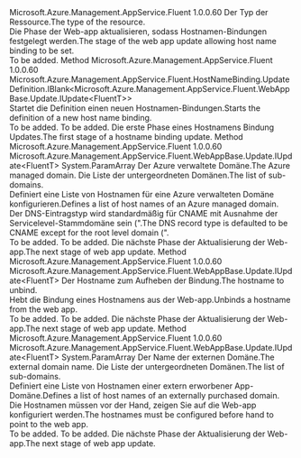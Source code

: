 <Type Name="IWithHostNameBinding&lt;FluentT&gt;" FullName="Microsoft.Azure.Management.AppService.Fluent.WebAppBase.Update.IWithHostNameBinding&lt;FluentT&gt;">
  <TypeSignature Language="C#" Value="public interface IWithHostNameBinding&lt;FluentT&gt;" />
  <TypeSignature Language="ILAsm" Value=".class public interface auto ansi abstract IWithHostNameBinding`1&lt;FluentT&gt;" />
  <TypeSignature Language="DocId" Value="T:Microsoft.Azure.Management.AppService.Fluent.WebAppBase.Update.IWithHostNameBinding`1" />
  <TypeSignature Language="VB.NET" Value="Public Interface IWithHostNameBinding(Of FluentT)" />
  <TypeSignature Language="F#" Value="type IWithHostNameBinding&lt;'FluentT&gt; = interface" />
  <AssemblyInfo>
    <AssemblyName>Microsoft.Azure.Management.AppService.Fluent</AssemblyName>
    <AssemblyVersion>1.0.0.60</AssemblyVersion>
  </AssemblyInfo>
  <TypeParameters>
    <TypeParameter Name="FluentT" />
  </TypeParameters>
  <Interfaces />
  <Docs>
    <typeparam name="FluentT"><span data-ttu-id="0e536-101">Der Typ der Ressource.</span><span class="sxs-lookup"><span data-stu-id="0e536-101">The type of the resource.</span></span></typeparam>
    <summary>
            <span data-ttu-id="0e536-102">Die Phase der Web-app aktualisieren, sodass Hostnamen-Bindungen festgelegt werden.</span><span class="sxs-lookup"><span data-stu-id="0e536-102">The stage of the web app update allowing host name binding to be set.</span></span>
            </summary>
    <remarks>To be added.</remarks>
  </Docs>
  <Members>
    <Member MemberName="DefineHostnameBinding">
      <MemberSignature Language="C#" Value="public Microsoft.Azure.Management.AppService.Fluent.HostNameBinding.UpdateDefinition.IBlank&lt;Microsoft.Azure.Management.AppService.Fluent.WebAppBase.Update.IUpdate&lt;FluentT&gt;&gt; DefineHostnameBinding ();" />
      <MemberSignature Language="ILAsm" Value=".method public hidebysig newslot virtual instance class Microsoft.Azure.Management.AppService.Fluent.HostNameBinding.UpdateDefinition.IBlank`1&lt;class Microsoft.Azure.Management.AppService.Fluent.WebAppBase.Update.IUpdate`1&lt;!FluentT&gt;&gt; DefineHostnameBinding() cil managed" />
      <MemberSignature Language="DocId" Value="M:Microsoft.Azure.Management.AppService.Fluent.WebAppBase.Update.IWithHostNameBinding`1.DefineHostnameBinding" />
      <MemberSignature Language="VB.NET" Value="Public Function DefineHostnameBinding () As IBlank(Of IUpdate(Of FluentT))" />
      <MemberSignature Language="F#" Value="abstract member DefineHostnameBinding : unit -&gt; Microsoft.Azure.Management.AppService.Fluent.HostNameBinding.UpdateDefinition.IBlank&lt;Microsoft.Azure.Management.AppService.Fluent.WebAppBase.Update.IUpdate&lt;'FluentT&gt;&gt;" Usage="iWithHostNameBinding.DefineHostnameBinding " />
      <MemberType>Method</MemberType>
      <AssemblyInfo>
        <AssemblyName>Microsoft.Azure.Management.AppService.Fluent</AssemblyName>
        <AssemblyVersion>1.0.0.60</AssemblyVersion>
      </AssemblyInfo>
      <ReturnValue>
        <ReturnType>Microsoft.Azure.Management.AppService.Fluent.HostNameBinding.UpdateDefinition.IBlank&lt;Microsoft.Azure.Management.AppService.Fluent.WebAppBase.Update.IUpdate&lt;FluentT&gt;&gt;</ReturnType>
      </ReturnValue>
      <Parameters />
      <Docs>
        <summary>
            <span data-ttu-id="0e536-103">Startet die Definition einen neuen Hostnamen-Bindungen.</span><span class="sxs-lookup"><span data-stu-id="0e536-103">Starts the definition of a new host name binding.</span></span>
            </summary>
        <returns>To be added.</returns>
        <remarks>To be added.</remarks>
        <return><span data-ttu-id="0e536-104">Die erste Phase eines Hostnamens Bindung Updates.</span><span class="sxs-lookup"><span data-stu-id="0e536-104">The first stage of a hostname binding update.</span></span></return>
      </Docs>
    </Member>
    <Member MemberName="WithManagedHostnameBindings">
      <MemberSignature Language="C#" Value="public Microsoft.Azure.Management.AppService.Fluent.WebAppBase.Update.IUpdate&lt;FluentT&gt; WithManagedHostnameBindings (Microsoft.Azure.Management.AppService.Fluent.IAppServiceDomain domain, params string[] hostnames);" />
      <MemberSignature Language="ILAsm" Value=".method public hidebysig newslot virtual instance class Microsoft.Azure.Management.AppService.Fluent.WebAppBase.Update.IUpdate`1&lt;!FluentT&gt; WithManagedHostnameBindings(class Microsoft.Azure.Management.AppService.Fluent.IAppServiceDomain domain, string[] hostnames) cil managed" />
      <MemberSignature Language="DocId" Value="M:Microsoft.Azure.Management.AppService.Fluent.WebAppBase.Update.IWithHostNameBinding`1.WithManagedHostnameBindings(Microsoft.Azure.Management.AppService.Fluent.IAppServiceDomain,System.String[])" />
      <MemberSignature Language="VB.NET" Value="Public Function WithManagedHostnameBindings (domain As IAppServiceDomain, ParamArray hostnames As String()) As IUpdate(Of FluentT)" />
      <MemberSignature Language="F#" Value="abstract member WithManagedHostnameBindings : Microsoft.Azure.Management.AppService.Fluent.IAppServiceDomain * string[] -&gt; Microsoft.Azure.Management.AppService.Fluent.WebAppBase.Update.IUpdate&lt;'FluentT&gt;" Usage="iWithHostNameBinding.WithManagedHostnameBindings (domain, hostnames)" />
      <MemberType>Method</MemberType>
      <AssemblyInfo>
        <AssemblyName>Microsoft.Azure.Management.AppService.Fluent</AssemblyName>
        <AssemblyVersion>1.0.0.60</AssemblyVersion>
      </AssemblyInfo>
      <ReturnValue>
        <ReturnType>Microsoft.Azure.Management.AppService.Fluent.WebAppBase.Update.IUpdate&lt;FluentT&gt;</ReturnType>
      </ReturnValue>
      <Parameters>
        <Parameter Name="domain" Type="Microsoft.Azure.Management.AppService.Fluent.IAppServiceDomain" />
        <Parameter Name="hostnames" Type="System.String[]">
          <Attributes>
            <Attribute>
              <AttributeName>System.ParamArray</AttributeName>
            </Attribute>
          </Attributes>
        </Parameter>
      </Parameters>
      <Docs>
        <param name="domain"><span data-ttu-id="0e536-105">Der Azure verwaltete Domäne.</span><span class="sxs-lookup"><span data-stu-id="0e536-105">The Azure managed domain.</span></span></param>
        <param name="hostnames"><span data-ttu-id="0e536-106">Die Liste der untergeordneten Domänen.</span><span class="sxs-lookup"><span data-stu-id="0e536-106">The list of sub-domains.</span></span></param>
        <summary>
            <span data-ttu-id="0e536-107">Definiert eine Liste von Hostnamen für eine Azure verwalteten Domäne konfigurieren.</span><span class="sxs-lookup"><span data-stu-id="0e536-107">Defines a list of host names of an Azure managed domain.</span></span> <span data-ttu-id="0e536-108">Der DNS-Eintragstyp wird standardmäßig für CNAME mit Ausnahme der Servicelevel-Stammdomäne sein (".</span><span class="sxs-lookup"><span data-stu-id="0e536-108">The DNS record type is defaulted to be CNAME except for the root level domain (".</span></span>
            </summary>
        <returns>To be added.</returns>
        <remarks>To be added.</remarks>
        <return><span data-ttu-id="0e536-109">Die nächste Phase der Aktualisierung der Web-app.</span><span class="sxs-lookup"><span data-stu-id="0e536-109">The next stage of web app update.</span></span></return>
      </Docs>
    </Member>
    <Member MemberName="WithoutHostnameBinding">
      <MemberSignature Language="C#" Value="public Microsoft.Azure.Management.AppService.Fluent.WebAppBase.Update.IUpdate&lt;FluentT&gt; WithoutHostnameBinding (string hostname);" />
      <MemberSignature Language="ILAsm" Value=".method public hidebysig newslot virtual instance class Microsoft.Azure.Management.AppService.Fluent.WebAppBase.Update.IUpdate`1&lt;!FluentT&gt; WithoutHostnameBinding(string hostname) cil managed" />
      <MemberSignature Language="DocId" Value="M:Microsoft.Azure.Management.AppService.Fluent.WebAppBase.Update.IWithHostNameBinding`1.WithoutHostnameBinding(System.String)" />
      <MemberSignature Language="VB.NET" Value="Public Function WithoutHostnameBinding (hostname As String) As IUpdate(Of FluentT)" />
      <MemberSignature Language="F#" Value="abstract member WithoutHostnameBinding : string -&gt; Microsoft.Azure.Management.AppService.Fluent.WebAppBase.Update.IUpdate&lt;'FluentT&gt;" Usage="iWithHostNameBinding.WithoutHostnameBinding hostname" />
      <MemberType>Method</MemberType>
      <AssemblyInfo>
        <AssemblyName>Microsoft.Azure.Management.AppService.Fluent</AssemblyName>
        <AssemblyVersion>1.0.0.60</AssemblyVersion>
      </AssemblyInfo>
      <ReturnValue>
        <ReturnType>Microsoft.Azure.Management.AppService.Fluent.WebAppBase.Update.IUpdate&lt;FluentT&gt;</ReturnType>
      </ReturnValue>
      <Parameters>
        <Parameter Name="hostname" Type="System.String" />
      </Parameters>
      <Docs>
        <param name="hostname"><span data-ttu-id="0e536-110">Der Hostname zum Aufheben der Bindung.</span><span class="sxs-lookup"><span data-stu-id="0e536-110">The hostname to unbind.</span></span></param>
        <summary>
            <span data-ttu-id="0e536-111">Hebt die Bindung eines Hostnamens aus der Web-app.</span><span class="sxs-lookup"><span data-stu-id="0e536-111">Unbinds a hostname from the web app.</span></span>
            </summary>
        <returns>To be added.</returns>
        <remarks>To be added.</remarks>
        <return><span data-ttu-id="0e536-112">Die nächste Phase der Aktualisierung der Web-app.</span><span class="sxs-lookup"><span data-stu-id="0e536-112">The next stage of web app update.</span></span></return>
      </Docs>
    </Member>
    <Member MemberName="WithThirdPartyHostnameBinding">
      <MemberSignature Language="C#" Value="public Microsoft.Azure.Management.AppService.Fluent.WebAppBase.Update.IUpdate&lt;FluentT&gt; WithThirdPartyHostnameBinding (string domain, params string[] hostnames);" />
      <MemberSignature Language="ILAsm" Value=".method public hidebysig newslot virtual instance class Microsoft.Azure.Management.AppService.Fluent.WebAppBase.Update.IUpdate`1&lt;!FluentT&gt; WithThirdPartyHostnameBinding(string domain, string[] hostnames) cil managed" />
      <MemberSignature Language="DocId" Value="M:Microsoft.Azure.Management.AppService.Fluent.WebAppBase.Update.IWithHostNameBinding`1.WithThirdPartyHostnameBinding(System.String,System.String[])" />
      <MemberSignature Language="VB.NET" Value="Public Function WithThirdPartyHostnameBinding (domain As String, ParamArray hostnames As String()) As IUpdate(Of FluentT)" />
      <MemberSignature Language="F#" Value="abstract member WithThirdPartyHostnameBinding : string * string[] -&gt; Microsoft.Azure.Management.AppService.Fluent.WebAppBase.Update.IUpdate&lt;'FluentT&gt;" Usage="iWithHostNameBinding.WithThirdPartyHostnameBinding (domain, hostnames)" />
      <MemberType>Method</MemberType>
      <AssemblyInfo>
        <AssemblyName>Microsoft.Azure.Management.AppService.Fluent</AssemblyName>
        <AssemblyVersion>1.0.0.60</AssemblyVersion>
      </AssemblyInfo>
      <ReturnValue>
        <ReturnType>Microsoft.Azure.Management.AppService.Fluent.WebAppBase.Update.IUpdate&lt;FluentT&gt;</ReturnType>
      </ReturnValue>
      <Parameters>
        <Parameter Name="domain" Type="System.String" />
        <Parameter Name="hostnames" Type="System.String[]">
          <Attributes>
            <Attribute>
              <AttributeName>System.ParamArray</AttributeName>
            </Attribute>
          </Attributes>
        </Parameter>
      </Parameters>
      <Docs>
        <param name="domain"><span data-ttu-id="0e536-113">Der Name der externen Domäne.</span><span class="sxs-lookup"><span data-stu-id="0e536-113">The external domain name.</span></span></param>
        <param name="hostnames"><span data-ttu-id="0e536-114">Die Liste der untergeordneten Domänen.</span><span class="sxs-lookup"><span data-stu-id="0e536-114">The list of sub-domains.</span></span></param>
        <summary>
            <span data-ttu-id="0e536-115">Definiert eine Liste von Hostnamen einer extern erworbener App-Domäne.</span><span class="sxs-lookup"><span data-stu-id="0e536-115">Defines a list of host names of an externally purchased domain.</span></span> <span data-ttu-id="0e536-116">Die Hostnamen müssen vor der Hand, zeigen Sie auf die Web-app konfiguriert werden.</span><span class="sxs-lookup"><span data-stu-id="0e536-116">The hostnames must be configured before hand to point to the web app.</span></span>
            </summary>
        <returns>To be added.</returns>
        <remarks>To be added.</remarks>
        <return><span data-ttu-id="0e536-117">Die nächste Phase der Aktualisierung der Web-app.</span><span class="sxs-lookup"><span data-stu-id="0e536-117">The next stage of web app update.</span></span></return>
      </Docs>
    </Member>
  </Members>
</Type>